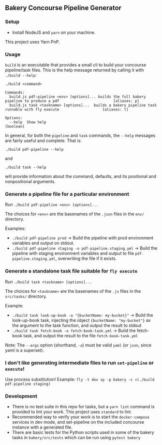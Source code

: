 ## Bakery Concourse Pipeline Generator

### Setup
- Install NodeJS and `yarn` on your machine.

This project uses Yarn PnP.

### Usage
`build` is an executable that provides a small cli to build your concourse pipeline/task files. This is the help message returned by calling it with `./build --help`:
```
./build <command>

Commands:
  build.js pdf-pipeline <env> [options]... builds the full bakery pipeline to produce a pdf                         [aliases: p]
  build.js task <taskname> [options]...  builds a bakery pipeline task runnable with fly execute                    [aliases: t]

Options:
  --help  Show help                                                                                  [boolean]
```

In general, for both the `pipeline` and `task` commands, the `--help` messages are fairly useful and complete. That is:

`./build pdf-pipeline --help`

and

`./build task --help`

will provide information about the command, defaults, and its positional and nonpositional arguments.

### Generate a pipeline file for a particular environment
Run `./build pdf-pipeline <env> [options]...`

The choices for `<env>` are the basenames of the `.json` files in the `env/` directory.

Examples:
- `./build pdf-pipeline prod` -> Build the pipeline with prod environment variables and output on stdout.
- `./build pdf-pipeline staging -o pdf-pipeline.staging.yml` -> Build the pipeline with staging environment variables and output to file `pdf-pipeline.staging.yml`, overwriting the file if it exists.

### Generate a standalone task file suitable for `fly execute`
Run `./build task <taskname> [options]...`

The choices for `<taskname>` are the basenames of the `.js` files in the `src/tasks/` directory.

Example:
- `./build task look-up-book -a "{bucketName: my-bucket}"` -> Build the look-up-book task, injecting the object `{bucketName: "my-bucket"}` as the argument to the task function, and output the result to stdout
- `./build task fetch-book -o fetch-book-task.yml` -> Build the fetch-book task, and output the result to the file `fetch-book-task.yml`

Note: The `--args` option (shorthand, `-a`) must be valid `yaml` (or `json`, since yaml is a superset).

### I don't like generating intermediate files to run `set-pipeline` or `execute`!
Use process substitution!
Example: `fly -t dev sp -p bakery -c <(./build pdf-pipeline staging)`

### Development
- There is no test suite in this repo for tasks, but a `yarn lint` command is provided to lint your work. This project uses `standard` to lint.
- Recommended way to verify your work is to start the `docker-compose` services in dev mode, and set-pipeline on the included concourse instance with a generated file.
- There are basic tests for the Python scripts used in some of the bakery tasks in `bakery/src/tests` which can be run using `pytest bakery`
